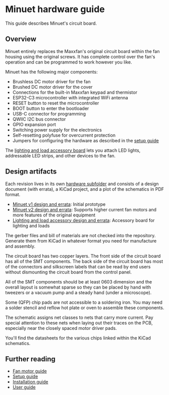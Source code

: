 # Minuet hardware guide

This guide describes Minuet's circuit board.

## Overview

Minuet entirely replaces the Maxxfan's original circuit board within the fan housing using the original screws.  It has complete control over the fan's operation and can be programmed to work however you like.

Minuet has the following major components:

- Brushless DC motor driver for the fan
- Brushed DC motor driver for the cover
- Connections for the built-in Maxxfan keypad and thermistor
- ESP32-C3 microcontroller with integrated WiFi antenna
- RESET button to reset the microcontroller
- BOOT button to enter the bootloader
- USB-C connector for programming
- QWIIC I2C bus connector
- GPIO expansion port
- Switching power supply for the electronics
- Self-resetting polyfuse for overcurrent protection
- Jumpers for configuring the hardware as described in the [setup guide](setup-guide.md)

The [lighting and load accessory board](../hardware/load/design-and-errata.md) lets you attach LED lights, addressable LED strips, and other devices to the fan.

## Design artifacts

Each revision lives in its own [hardware subfolder](../hardware/) and consists of a design document (with errata), a KiCad project, and a plot of the schematics in PDF format.

- [Minuet v1 design and errata](../hardware/minuet/v1/design-and-errata.md): Initial prototype
- [Minuet v2 design and errata](../hardware/minuet/v2/design-and-errata.md): Supports higher current fan motors and more features of the original equipment
- [Lighting and load accessory design and errata](../hardware/load/design-and-errata.md): Accessory board for lighting and loads

The gerber files and bill of materials are not checked into the repository.  Generate them from KiCad in whatever format you need for manufacture and assembly.

The circuit board has two copper layers.  The front side of the circuit board has all of the SMT components.  The back side of the circuit board has most of the connectors and silkscreen labels that can be read by end users without dismounting the circuit board from the control panel.

All of the SMT components should be at least 0603 dimension and the overall layout is somewhat sparse so they can be placed by hand with tweezers or a vacuum pump and a steady hand (under a microscope).

Some (QFP) chip pads are not accessible to a soldering iron.  You may need a solder stencil and reflow hot plate or oven to assemble these components.

The schematic assigns net classes to nets that carry more current.  Pay special attention to these nets when laying out their traces on the PCB, especially near the closely spaced motor driver pads.

You'll find the datasheets for the various chips linked within the KiCad schematics.

## Further reading

- [Fan motor guide](fan-motor-guide.md)
- [Setup guide](setup-guide.md)
- [Installation guide](installation-guide.md)
- [User guide](user-guide.md)

